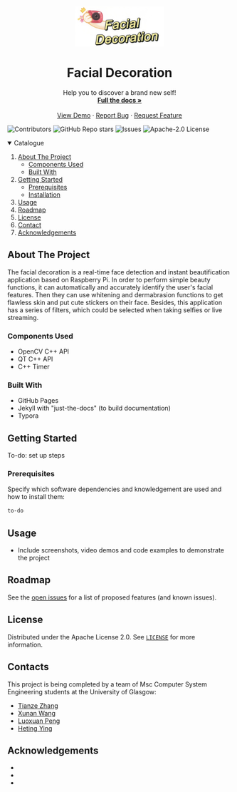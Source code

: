 <!-- PROJECT LOGO -->
<br />

<div align="center">


<img src="assets/logo.jpg" alt="logo" width="200" div al ign=center />

</div>

  <h1 align="center">Facial Decoration</h1>

  <p align="center">
    Help you to discover a brand new self!
    <br />
      <a href="https://github.com/RTEP-zero-to-one/FacialDecoration/wiki"><strong>Full the docs »</strong></a>
    <br />
    <br />
    <a href="https://twitter.com/FacialDecorati1/status/1515783128769519630">View Demo</a> 
    ·
    <a href="#">Report Bug</a>
    ·
    <a href="#">Request Feature</a>
  </p>






</p>

![Contributors](https://img.shields.io/github/contributors/RTEP-zero-to-one/FacialDecorationTracing?style=for-the-badge)
![GitHub Repo stars](https://img.shields.io/github/stars/RTEP-zero-to-one/FacialDecorationTracing?style=for-the-badge)
![Issues](https://img.shields.io/github/issues-raw/RTEP-zero-to-one/FacialDecorationTracing?style=for-the-badge)
![Apache-2.0 License](https://img.shields.io/badge/LICENSE-Apache--2.0-yellowgreen?style=for-the-badge)

<!-- TABLE OF CONTENTS -->

<details open="open">
  <summary>Catalogue</summary>
  <ol>
    <li>
      <a href="#about-the-project">About The Project</a>
      <ul>
        <li><a href="#components-used">Components Used</a></li>
        <li><a href="#built-with">Built With</a></li>
      </ul>
    </li>
    <li>
      <a href="#getting-started">Getting Started</a>
      <ul>
        <li><a href="#prerequisites">Prerequisites</a></li>
        <li><a href="#installation">Installation</a></li>
      </ul>
    </li>
    <li><a href="#usage">Usage</a></li>
    <li><a href="#roadmap">Roadmap</a></li>
    <li><a href="#license">License</a></li>
    <li><a href="#contact">Contact</a></li>
    <li><a href="#acknowledgements">Acknowledgements</a></li>
  </ol>
</details>





<!-- ABOUT THE PROJECT -->
## About The Project

The facial decoration is a real-time face detection and instant beautification application based on Raspberry Pi.
In order to perform simple beauty functions, it can automatically and accurately identify the user's facial features. Then they can use whitening and dermabrasion functions to get flawless skin and put cute stickers on their face. Besides, this application has a series of filters, which could be selected when taking selfies or live streaming.

### Components Used

* OpenCV C++ API
* QT C++ API
* C++ Timer
### Built With

* GitHub Pages
* Jekyll with "just-the-docs" (to build documentation)
* Typora


<!-- GETTING STARTED -->
## Getting Started

To-do: set up steps

### Prerequisites

Specify which software dependencies and knowledgement are used and how to install them:

  ```sh
  to-do
  ```

<!-- USAGE EXAMPLES -->

## Usage

* Include screenshots, video demos and code examples to demonstrate the project


<!-- ROADMAP -->
## Roadmap

See the [open issues](https://github.com/RTEP-zero-to-one/FacialDecorationTracing/issues) for a list of proposed features (and known issues).

<!-- LICENSE -->

## License

Distributed under the Apache License 2.0. See [`LICENSE`](https://github.com/RTEP-zero-to-one/FacialDecorationTracing/blob/dev/LICENSE) for more information.

<!-- CONTACT -->

## Contacts

This project is being completed by a team of Msc Computer System Engineering students at the University of Glasgow:

* [Tianze Zhang](https://github.com/ZTZWILL) 
* [Xunan Wang](https://github.com/SheenaWang11)
* [Luoxuan Peng](https://github.com/Xxxuan11)
* [Heting Ying](https://github.com/XeonHis)



<!-- ACKNOWLEDGEMENTS -->
## Acknowledgements
* 
* 
* 
